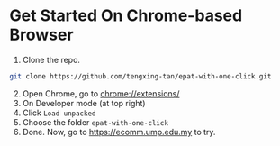 # Get Started On Chrome-based Browser

1. Clone the repo.
```bash
git clone https://github.com/tengxing-tan/epat-with-one-click.git
```
2. Open Chrome, go to [chrome://extensions/](chrome://extensions/)
3. On Developer mode (at top right)
4. Click `Load unpacked`
5. Choose the folder `epat-with-one-click`
6. Done. Now, go to https://ecomm.ump.edu.my to try.
